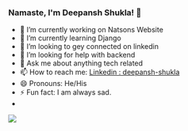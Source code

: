 ### Namaste, I'm Deepansh Shukla! 👋

- 🔭 I’m currently working on Natsons Website
- 🌱 I’m currently learning Django
- 👯 I’m looking to gey connected on linkedin
- 🤔 I’m looking for help with backend
- 💬 Ask me about anything tech related
- 📫 How to reach me: [Linkedin : deepansh-shukla](https://www.linkedin.com/in/deepansh-shukla/)
- 😄 Pronouns: He/His
- ⚡ Fun fact: I am always sad.
- 
<img src="https://github-readme-stats.vercel.app/api?username=deepansh-shukla&&show_icons=true&title_color=ffffff&icon_color=bb2acf&text_color=daf7dc&bg_color=151515">
